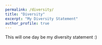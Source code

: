 ```yaml
---
permalink: /diversity/
title: "Diversity"
excerpt: "My Diversity Statement"
author_profile: true
---
```


This will one day be my diversity statement :) 
